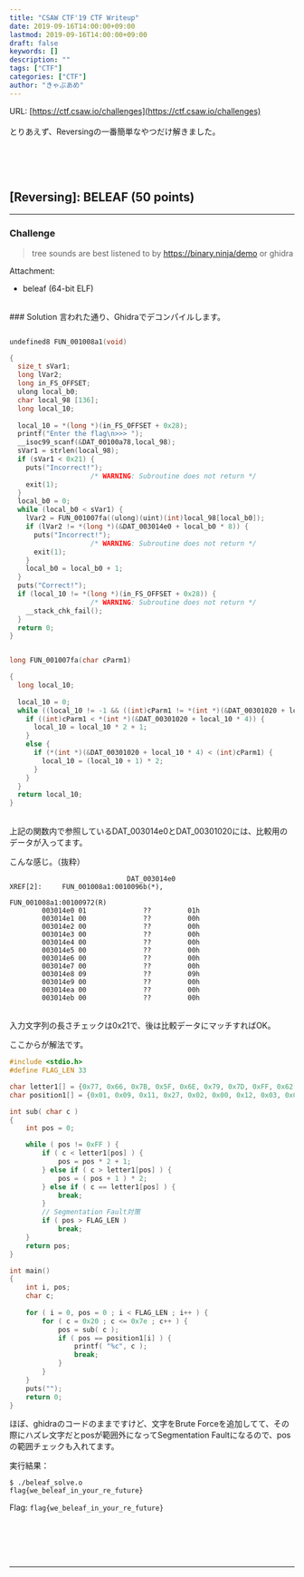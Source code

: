 ```yaml
---
title: "CSAW CTF'19 CTF Writeup"
date: 2019-09-16T14:00:00+09:00
lastmod: 2019-09-16T14:00:00+09:00
draft: false
keywords: []
description: ""
tags: ["CTF"]
categories: ["CTF"]
author: "きゃぷあめ"
---
```

URL: [https://ctf.csaw.io/challenges](https://ctf.csaw.io/challenges)
<br /><br />
とりあえず、Reversingの一番簡単なやつだけ解きました。
<br /><br />



<br /><br />
## [Reversing]: BELEAF (50 points)
- - -
### Challenge
> tree sounds are best listened to by https://binary.ninja/demo or ghidra

Attachment:

- beleaf (64-bit ELF)


<br />
### Solution
言われた通り、Ghidraでデコンパイルします。

```C

undefined8 FUN_001008a1(void)

{
  size_t sVar1;
  long lVar2;
  long in_FS_OFFSET;
  ulong local_b0;
  char local_98 [136];
  long local_10;
  
  local_10 = *(long *)(in_FS_OFFSET + 0x28);
  printf("Enter the flag\n>>> ");
  __isoc99_scanf(&DAT_00100a78,local_98);
  sVar1 = strlen(local_98);
  if (sVar1 < 0x21) {
    puts("Incorrect!");
                    /* WARNING: Subroutine does not return */
    exit(1);
  }
  local_b0 = 0;
  while (local_b0 < sVar1) {
    lVar2 = FUN_001007fa((ulong)(uint)(int)local_98[local_b0]);
    if (lVar2 != *(long *)(&DAT_003014e0 + local_b0 * 8)) {
      puts("Incorrect!");
                    /* WARNING: Subroutine does not return */
      exit(1);
    }
    local_b0 = local_b0 + 1;
  }
  puts("Correct!");
  if (local_10 != *(long *)(in_FS_OFFSET + 0x28)) {
                    /* WARNING: Subroutine does not return */
    __stack_chk_fail();
  }
  return 0;
}
```
```C

long FUN_001007fa(char cParm1)

{
  long local_10;
  
  local_10 = 0;
  while ((local_10 != -1 && ((int)cParm1 != *(int *)(&DAT_00301020 + local_10 * 4)))) {
    if ((int)cParm1 < *(int *)(&DAT_00301020 + local_10 * 4)) {
      local_10 = local_10 * 2 + 1;
    }
    else {
      if (*(int *)(&DAT_00301020 + local_10 * 4) < (int)cParm1) {
        local_10 = (local_10 + 1) * 2;
      }
    }
  }
  return local_10;
}
```

<br />
上記の関数内で参照しているDAT_003014e0とDAT_00301020には、比較用のデータが入ってます。

こんな感じ。（抜粋）

```
                             DAT_003014e0                                    XREF[2]:     FUN_001008a1:0010096b(*), 
                                                                                          FUN_001008a1:00100972(R)  
        003014e0 01              ??         01h
        003014e1 00              ??         00h
        003014e2 00              ??         00h
        003014e3 00              ??         00h
        003014e4 00              ??         00h
        003014e5 00              ??         00h
        003014e6 00              ??         00h
        003014e7 00              ??         00h
        003014e8 09              ??         09h
        003014e9 00              ??         00h
        003014ea 00              ??         00h
        003014eb 00              ??         00h
```

<br />
入力文字列の長さチェックは0x21で、後は比較データにマッチすればOK。

ここからが解法です。
```C
#include <stdio.h>
#define FLAG_LEN 33

char letter1[] = {0x77, 0x66, 0x7B, 0x5F, 0x6E, 0x79, 0x7D, 0xFF, 0x62, 0x6C, 0x72, 0xFF, 0xFF, 0xFF, 0xFF, 0xFF, 0xFF, 0x61, 0x65, 0x69, 0xFF, 0x6F, 0x74, 0xFF, 0xFF, 0xFF, 0xFF, 0xFF, 0xFF, 0xFF, 0xFF, 0xFF, 0xFF};
char position1[] = {0x01, 0x09, 0x11, 0x27, 0x02, 0x00, 0x12, 0x03, 0x08, 0x12, 0x09, 0x12, 0x11, 0x01, 0x03, 0x13, 0x04, 0x03, 0x05, 0x15, 0x2E, 0x0A, 0x03, 0x0A, 0x12, 0x03, 0x01, 0x2E, 0x16, 0x2E, 0x0A, 0x12, 0x06};

int sub( char c )
{
	int pos = 0;

	while ( pos != 0xFF ) {
		if ( c < letter1[pos] ) {
			pos = pos * 2 + 1;
		} else if ( c > letter1[pos] ) {
			pos = ( pos + 1 ) * 2;
		} else if ( c == letter1[pos] ) {
			break;
		}
		// Segmentation Fault対策
		if ( pos > FLAG_LEN )
			break;
	}
	return pos;
}

int main()
{
	int i, pos;
	char c;
	
	for ( i = 0, pos = 0 ; i < FLAG_LEN ; i++ ) {
		for ( c = 0x20 ; c <= 0x7e ; c++ ) {
			pos = sub( c );
			if ( pos == position1[i] ) {
				printf( "%c", c );
				break;
			}
		}
	}
	puts("");
	return 0;
}
```

ほぼ、ghidraのコードのままですけど、文字をBrute Forceを追加してて、その際にハズレ文字だとposが範囲外になってSegmentation Faultになるので、posの範囲チェックも入れてます。

実行結果：
```
$ ./beleaf_solve.o 
flag{we_beleaf_in_your_re_future}
```

Flag: `flag{we_beleaf_in_your_re_future}`


<br /><br />
<br /><br />
- - -
<br /><br />
<br /><br />

